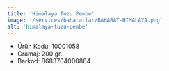 ```yaml
---
title: 'Himalaya Tuzu Pembe'
image: '/services/baharatlar/BAHARAT-HIMALAYA.png'
alt: 'himalaya-tuzu-pembe'
---
```


* Ürün Kodu: 10001058 
* Gramaj: 200 gr. 
* Barkod: 8683704000884
